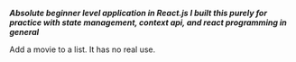 ***Absolute beginner level application in React.js
I built this purely for practice with state management, context api, and react programming in general***

Add a movie to a list.  It has no real use.
